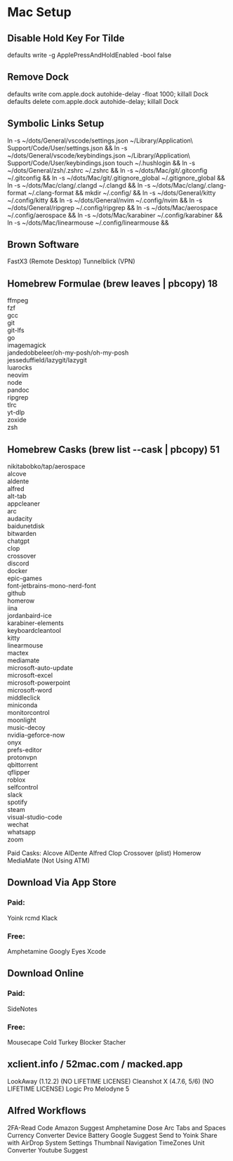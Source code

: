 # Mac Setup

## Disable Hold Key For Tilde

defaults write -g ApplePressAndHoldEnabled -bool false

## Remove Dock

defaults write com.apple.dock autohide-delay -float 1000; killall Dock
defaults delete com.apple.dock autohide-delay; killall Dock

## Symbolic Links Setup

ln -s ~/dots/General/vscode/settings.json ~/Library/Application\ Support/Code/User/settings.json &&
ln -s ~/dots/General/vscode/keybindings.json ~/Library/Application\ Support/Code/User/keybindings.json
touch ~/.hushlogin &&
ln -s ~/dots/General/zsh/.zshrc ~/.zshrc &&
ln -s ~/dots/Mac/git/.gitconfig ~/.gitconfig &&
ln -s ~/dots/Mac/git/.gitignore_global ~/.gitignore_global &&
ln -s ~/dots/Mac/clang/.clangd ~/.clangd &&
ln -s ~/dots/Mac/clang/.clang-format ~/.clang-format &&
mkdir ~/.config/ &&
ln -s ~/dots/General/kitty ~/.config/kitty &&
ln -s ~/dots/General/nvim ~/.config/nvim &&
ln -s ~/dots/General/ripgrep ~/.config/ripgrep &&
ln -s ~/dots/Mac/aerospace ~/.config/aerospace &&
ln -s ~/dots/Mac/karabiner ~/.config/karabiner &&
ln -s ~/dots/Mac/linearmouse ~/.config/linearmouse &&

## Brown Software

FastX3 (Remote Desktop)
Tunnelblick (VPN)

## Homebrew Formulae (brew leaves | pbcopy) 18

ffmpeg \
fzf \
gcc \
git \
git-lfs \
go \
imagemagick \
jandedobbeleer/oh-my-posh/oh-my-posh \
jesseduffield/lazygit/lazygit \
luarocks \
neovim \
node \
pandoc \
ripgrep \
tlrc \
yt-dlp \
zoxide \
zsh

## Homebrew Casks (brew list --cask | pbcopy) 51

nikitabobko/tap/aerospace \
alcove \
aldente \
alfred \
alt-tab \
appcleaner \
arc \
audacity \
baidunetdisk \
bitwarden \
chatgpt \
clop \
crossover \
discord \
docker \
epic-games \
font-jetbrains-mono-nerd-font \
github \
homerow \
iina \
jordanbaird-ice \
karabiner-elements \
keyboardcleantool \
kitty \
linearmouse \
mactex \
mediamate \
microsoft-auto-update \
microsoft-excel \
microsoft-powerpoint \
microsoft-word \
middleclick \
miniconda \
monitorcontrol \
moonlight \
music-decoy \
nvidia-geforce-now \
onyx \
prefs-editor \
protonvpn \
qbittorrent \
qflipper \
roblox \
selfcontrol \
slack \
spotify \
steam \
visual-studio-code \
wechat \
whatsapp \
zoom

Paid Casks:
Alcove
AlDente
Alfred
Clop
Crossover (plist)
Homerow
MediaMate (Not Using ATM)

## Download Via App Store

### Paid:
Yoink
rcmd
Klack

### Free:
Amphetamine
Googly Eyes
Xcode

## Download Online

### Paid:
SideNotes

### Free:
Mousecape
Cold Turkey Blocker
Stacher

## xclient.info / 52mac.com / macked.app

LookAway (1.12.2) (NO LIFETIME LICENSE)
Cleanshot X (4.7.6, 5/6) (NO LIFETIME LICENSE)
Logic Pro
Melodyne 5

## Alfred Workflows

2FA-Read Code
Amazon Suggest
Amphetamine Dose
Arc Tabs and Spaces
Currency Converter
Device Battery
Google Suggest
Send to Yoink
Share with AirDrop
System Settings
Thumbnail Navigation
TimeZones
Unit Converter
Youtube Suggest
